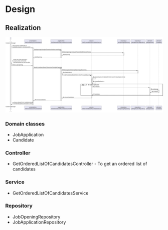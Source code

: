 # Design

## Realization

![](../SD/SD.svg)

### Domain classes

- JobApplication
- Candidate

### Controller

- GetOrderedListOfCandidatesController - To get an ordered list of candidates

### Service

- GetOrderedListOfCandidatesService

### Repository

- JobOpeningRepository
- JobApplicationRepository